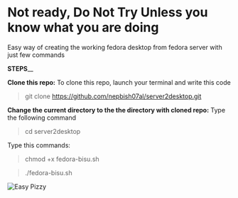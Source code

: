 <h1> Not ready, Do Not Try Unless you know what you are doing </h1>


Easy way of creating the working fedora desktop from fedora server with just few commands

**STEPS**__

**Clone this repo:**
To clone this repo, launch your terminal and write this code
>git clone https://github.com/nepbish07al/server2desktop.git

**Change the current directory to the the directory with cloned repo:** Type the following command
>cd server2desktop

Type this commands:
>chmod +x fedora-bisu.sh

> ./fedora-bisu.sh


![Easy Pizzy](https://myoctocat.com/assets/images/base-octocat.svg)
